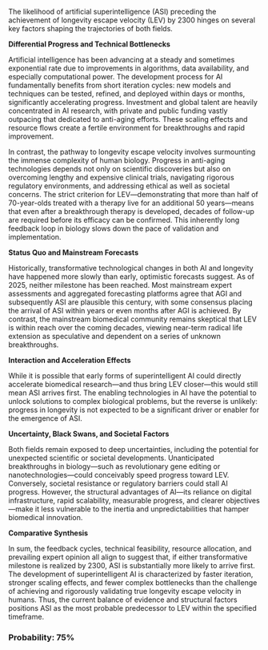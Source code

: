 The likelihood of artificial superintelligence (ASI) preceding the achievement of longevity escape velocity (LEV) by 2300 hinges on several key factors shaping the trajectories of both fields.

**Differential Progress and Technical Bottlenecks**

Artificial intelligence has been advancing at a steady and sometimes exponential rate due to improvements in algorithms, data availability, and especially computational power. The development process for AI fundamentally benefits from short iteration cycles: new models and techniques can be tested, refined, and deployed within days or months, significantly accelerating progress. Investment and global talent are heavily concentrated in AI research, with private and public funding vastly outpacing that dedicated to anti-aging efforts. These scaling effects and resource flows create a fertile environment for breakthroughs and rapid improvement.

In contrast, the pathway to longevity escape velocity involves surmounting the immense complexity of human biology. Progress in anti-aging technologies depends not only on scientific discoveries but also on overcoming lengthy and expensive clinical trials, navigating rigorous regulatory environments, and addressing ethical as well as societal concerns. The strict criterion for LEV—demonstrating that more than half of 70-year-olds treated with a therapy live for an additional 50 years—means that even after a breakthrough therapy is developed, decades of follow-up are required before its efficacy can be confirmed. This inherently long feedback loop in biology slows down the pace of validation and implementation.

**Status Quo and Mainstream Forecasts**

Historically, transformative technological changes in both AI and longevity have happened more slowly than early, optimistic forecasts suggest. As of 2025, neither milestone has been reached. Most mainstream expert assessments and aggregated forecasting platforms agree that AGI and subsequently ASI are plausible this century, with some consensus placing the arrival of ASI within years or even months after AGI is achieved. By contrast, the mainstream biomedical community remains skeptical that LEV is within reach over the coming decades, viewing near-term radical life extension as speculative and dependent on a series of unknown breakthroughs.

**Interaction and Acceleration Effects**

While it is possible that early forms of superintelligent AI could directly accelerate biomedical research—and thus bring LEV closer—this would still mean ASI arrives first. The enabling technologies in AI have the potential to unlock solutions to complex biological problems, but the reverse is unlikely: progress in longevity is not expected to be a significant driver or enabler for the emergence of ASI.

**Uncertainty, Black Swans, and Societal Factors**

Both fields remain exposed to deep uncertainties, including the potential for unexpected scientific or societal developments. Unanticipated breakthroughs in biology—such as revolutionary gene editing or nanotechnologies—could conceivably speed progress toward LEV. Conversely, societal resistance or regulatory barriers could stall AI progress. However, the structural advantages of AI—its reliance on digital infrastructure, rapid scalability, measurable progress, and clearer objectives—make it less vulnerable to the inertia and unpredictabilities that hamper biomedical innovation.

**Comparative Synthesis**

In sum, the feedback cycles, technical feasibility, resource allocation, and prevailing expert opinion all align to suggest that, if either transformative milestone is realized by 2300, ASI is substantially more likely to arrive first. The development of superintelligent AI is characterized by faster iteration, stronger scaling effects, and fewer complex bottlenecks than the challenge of achieving and rigorously validating true longevity escape velocity in humans. Thus, the current balance of evidence and structural factors positions ASI as the most probable predecessor to LEV within the specified timeframe.

### Probability: 75%